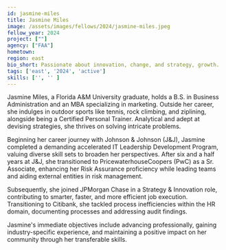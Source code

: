 ```yaml
---
id: jasmine-miles
title: Jasmine Miles
image: /assets/images/fellows/2024/jasmine-miles.jpeg
fellow_year: 2024
project: [""]
agency: ["FAA"]
hometown: 
region: east
bio_short: Passionate about innovation, change, and strategy, growth.
tags: ['east', '2024', 'active']
skills: ['', '' ]
---
```

Jasmine Miles, a Florida A&M University graduate, holds a B.S. in Business Administration and an MBA specializing in marketing. Outside her career, she indulges in outdoor sports like tennis, rock climbing, and ziplining, alongside being a Certified Personal Trainer. Analytical and adept at devising strategies, she thrives on solving intricate problems.

Beginning her career journey with Johnson & Johnson (J&J), Jasmine completed a demanding accelerated IT Leadership Development Program, valuing diverse skill sets to broaden her perspectives. After six and a half years at J&J, she transitioned to PricewaterhouseCoopers (PwC) as a Sr. Associate, enhancing her Risk Assurance proficiency while leading teams and aiding external entities in risk management.

Subsequently, she joined JPMorgan Chase in a Strategy & Innovation role, contributing to smarter, faster, and more efficient job execution. Transitioning to Citibank, she tackled process inefficiencies within the HR domain, documenting processes and addressing audit findings.

Jasmine's immediate objectives include advancing professionally, gaining industry-specific experience, and maintaining a positive impact on her community through her transferable skills.